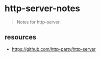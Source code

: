 # http-server-notes
> Notes for http-server.


## resources
- https://github.com/http-party/http-server
